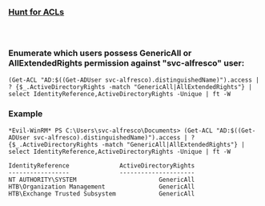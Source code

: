 ### [Hunt for ACLs](https://ppn.snovvcrash.rocks/pentest/infrastructure/ad/acl-abuse#hunt-for-acls)
```

```

### 
```

```

### Enumerate which users possess GenericAll or AllExtendedRights permission against "svc-alfresco" user:
```
(Get-ACL "AD:$((Get-ADUser svc-alfresco).distinguishedName)").access | ? {$_.ActiveDirectoryRights -match "GenericAll|AllExtendedRights"} | select IdentityReference,ActiveDirectoryRights -Unique | ft -W
```

### Example
```
*Evil-WinRM* PS C:\Users\svc-alfresco\Documents> (Get-ACL "AD:$((Get-ADUser svc-alfresco).distinguishedName)").access | ? {$_.ActiveDirectoryRights -match "GenericAll|AllExtendedRights"} | select IdentityReference,ActiveDirectoryRights -Unique | ft -W

IdentityReference              ActiveDirectoryRights
-----------------              ---------------------
NT AUTHORITY\SYSTEM                       GenericAll
HTB\Organization Management               GenericAll
HTB\Exchange Trusted Subsystem            GenericAll
```

### 
```

```

### 
```

```

### 
```

```

### 
```

```

### 
```

```

### 
```

```

### 
```

```

### 
```

```

### 
```

```

### 
```

```